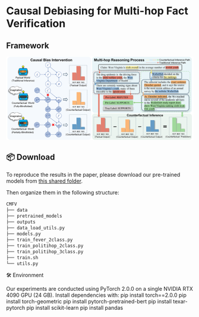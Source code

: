 # Causal Debiasing for Multi-hop Fact Verification
## Framework
![CMFV](image/figure.png)
## 📦 Download

To reproduce the results in the paper, please download our pre-trained models from [this shared folder](https://drive.google.com/drive/folders/1fA5bHuSvzEoXDE_AHX1_mrf-LGjtPBSN?usp=drive_link).

Then organize them in the following structure:

```
CMFV
├── data
├── pretrained_models
├── outputs
├── data_load_utils.py
├── models.py
├── train_fever_2class.py
├── train_politihop_2class.py
├── train_politihop_3class.py
├── train.sh
└── utils.py
```
🛠️ Environment

Our experiments are conducted using PyTorch 2.0.0 on a single NVIDIA RTX 4090 GPU (24 GB). 
Install dependencies with:
pip install torch==2.0.0
pip install torch-geometric
pip install pytorch-pretrained-bert
pip install texar-pytorch
pip install scikit-learn
pip install pandas
